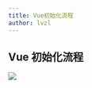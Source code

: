```yaml
---
title: Vue初始化流程
author: lvzl
---
```


## Vue 初始化流程

<img src="https://mp-cb2e47ef-a802-469a-a81c-2b6efa9f8b60.cdn.bspapp.com/blog-resource/images/init.svg" />
